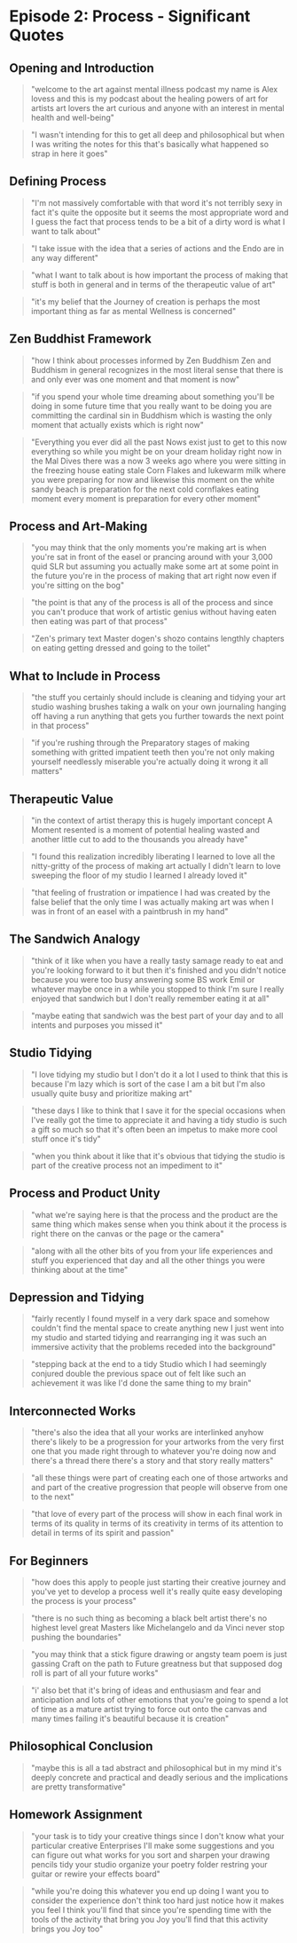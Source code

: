 # Episode 2: Process - Significant Quotes

## Opening and Introduction
> "welcome to the art against mental illness podcast my name is Alex lovess and this is my podcast about the healing powers of art for artists art lovers the art curious and anyone with an interest in mental health and well-being"

> "I wasn't intending for this to get all deep and philosophical but when I was writing the notes for this that's basically what happened so strap in here it goes"

## Defining Process
> "I'm not massively comfortable with that word it's not terribly sexy in fact it's quite the opposite but it seems the most appropriate word and I guess the fact that process tends to be a bit of a dirty word is what I want to talk about"

> "I take issue with the idea that a series of actions and the Endo are in any way different"

> "what I want to talk about is how important the process of making that stuff is both in general and in terms of the therapeutic value of art"

> "it's my belief that the Journey of creation is perhaps the most important thing as far as mental Wellness is concerned"

## Zen Buddhist Framework
> "how I think about processes informed by Zen Buddhism Zen and Buddhism in general recognizes in the most literal sense that there is and only ever was one moment and that moment is now"

> "if you spend your whole time dreaming about something you'll be doing in some future time that you really want to be doing you are committing the cardinal sin in Buddhism which is wasting the only moment that actually exists which is right now"

> "Everything you ever did all the past Nows exist just to get to this now everything so while you might be on your dream holiday right now in the Mal Dives there was a now 3 weeks ago where you were sitting in the freezing house eating stale Corn Flakes and lukewarm milk where you were preparing for now and likewise this moment on the white sandy beach is preparation for the next cold cornflakes eating moment every moment is preparation for every other moment"

## Process and Art-Making
> "you may think that the only moments you're making art is when you're sat in front of the easel or prancing around with your 3,000 quid SLR but assuming you actually make some art at some point in the future you're in the process of making that art right now even if you're sitting on the bog"

> "the point is that any of the process is all of the process and since you can't produce that work of artistic genius without having eaten then eating was part of that process"

> "Zen's primary text Master dogen's shozo contains lengthly chapters on eating getting dressed and going to the toilet"

## What to Include in Process
> "the stuff you certainly should include is cleaning and tidying your art studio washing brushes taking a walk on your own journaling hanging off having a run anything that gets you further towards the next point in that process"

> "if you're rushing through the Preparatory stages of making something with gritted impatient teeth then you're not only making yourself needlessly miserable you're actually doing it wrong it all matters"

## Therapeutic Value
> "in the context of artist therapy this is hugely important concept A Moment resented is a moment of potential healing wasted and another little cut to add to the thousands you already have"

> "I found this realization incredibly liberating I learned to love all the nitty-gritty of the process of making art actually I didn't learn to love sweeping the floor of my studio I learned I already loved it"

> "that feeling of frustration or impatience I had was created by the false belief that the only time I was actually making art was when I was in front of an easel with a paintbrush in my hand"

## The Sandwich Analogy
> "think of it like when you have a really tasty samage ready to eat and you're looking forward to it but then it's finished and you didn't notice because you were too busy answering some BS work Emil or whatever maybe once in a while you stopped to think I'm sure I really enjoyed that sandwich but I don't really remember eating it at all"

> "maybe eating that sandwich was the best part of your day and to all intents and purposes you missed it"

## Studio Tidying
> "I love tidying my studio but I don't do it a lot I used to think that this is because I'm lazy which is sort of the case I am a bit but I'm also usually quite busy and prioritize making art"

> "these days I like to think that I save it for the special occasions when I've really got the time to appreciate it and having a tidy studio is such a gift so much so that it's often been an impetus to make more cool stuff once it's tidy"

> "when you think about it like that it's obvious that tidying the studio is part of the creative process not an impediment to it"

## Process and Product Unity
> "what we're saying here is that the process and the product are the same thing which makes sense when you think about it the process is right there on the canvas or the page or the camera"

> "along with all the other bits of you from your life experiences and stuff you experienced that day and all the other things you were thinking about at the time"

## Depression and Tidying
> "fairly recently I found myself in a very dark space and somehow couldn't find the mental space to create anything new I just went into my studio and started tidying and rearranging ing it was such an immersive activity that the problems receded into the background"

> "stepping back at the end to a tidy Studio which I had seemingly conjured double the previous space out of felt like such an achievement it was like I'd done the same thing to my brain"

## Interconnected Works
> "there's also the idea that all your works are interlinked anyhow there's likely to be a progression for your artworks from the very first one that you made right through to whatever you're doing now and there's a thread there there's a story and that story really matters"

> "all these things were part of creating each one of those artworks and and part of the creative progression that people will observe from one to the next"

> "that love of every part of the process will show in each final work in terms of its quality in terms of its creativity in terms of its attention to detail in terms of its spirit and passion"

## For Beginners
> "how does this apply to people just starting their creative journey and you've yet to develop a process well it's really quite easy developing the process is your process"

> "there is no such thing as becoming a black belt artist there's no highest level great Masters like Michelangelo and da Vinci never stop pushing the boundaries"

> "you may think that a stick figure drawing or angsty team poem is just gassing Craft on the path to Future greatness but that supposed dog roll is part of all your future works"

> "i' also bet that it's bring of ideas and enthusiasm and fear and anticipation and lots of other emotions that you're going to spend a lot of time as a mature artist trying to force out onto the canvas and many times failing it's beautiful because it is creation"

## Philosophical Conclusion
> "maybe this is all a tad abstract and philosophical but in my mind it's deeply concrete and practical and deadly serious and the implications are pretty transformative"

## Homework Assignment
> "your task is to tidy your creative things since I don't know what your particular creative Enterprises I'll make some suggestions and you can figure out what works for you sort and sharpen your drawing pencils tidy your studio organize your poetry folder restring your guitar or rewire your effects board"

> "while you're doing this whatever you end up doing I want you to consider the experience don't think too hard just notice how it makes you feel I think you'll find that since you're spending time with the tools of the activity that bring you Joy you'll find that this activity brings you Joy too"

